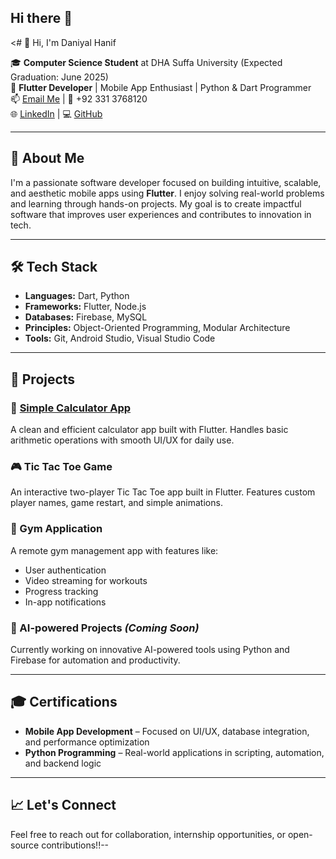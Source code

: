 ## Hi there 👋

<# 👋 Hi, I'm Daniyal Hanif

🎓 **Computer Science Student** at DHA Suffa University (Expected Graduation: June 2025)  
💼 **Flutter Developer** | Mobile App Enthusiast | Python & Dart Programmer  
📫 [Email Me](mailto:daniyalhanif382@gmail.com) | 📱 +92 331 3768120  
🌐 [LinkedIn](https://www.linkedin.com/in/daniyal-hanif-709798281/) | 💻 [GitHub](https://github.com/daniyal382)

---

## 🚀 About Me

I'm a passionate software developer focused on building intuitive, scalable, and aesthetic mobile apps using **Flutter**. I enjoy solving real-world problems and learning through hands-on projects. My goal is to create impactful software that improves user experiences and contributes to innovation in tech.

---

## 🛠️ Tech Stack

- **Languages:** Dart, Python  
- **Frameworks:** Flutter, Node.js  
- **Databases:** Firebase, MySQL  
- **Principles:** Object-Oriented Programming, Modular Architecture  
- **Tools:** Git, Android Studio, Visual Studio Code  

---

## 📱 Projects

### 📐 [Simple Calculator App](https://github.com/daniyal382/prodigyinfo-task-1-2-3-4/tree/master/simple_calculator/simple_calculator)
A clean and efficient calculator app built with Flutter. Handles basic arithmetic operations with smooth UI/UX for daily use.

### 🎮 Tic Tac Toe Game
An interactive two-player Tic Tac Toe app built in Flutter. Features custom player names, game restart, and simple animations.

### 💪 Gym Application
A remote gym management app with features like:
- User authentication  
- Video streaming for workouts  
- Progress tracking  
- In-app notifications

### 🧠 AI-powered Projects *(Coming Soon)*
Currently working on innovative AI-powered tools using Python and Firebase for automation and productivity.

---

## 🎓 Certifications

- **Mobile App Development** – Focused on UI/UX, database integration, and performance optimization  
- **Python Programming** – Real-world applications in scripting, automation, and backend logic  

---

## 📈 Let's Connect

Feel free to reach out for collaboration, internship opportunities, or open-source contributions!!--
